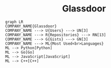 <h1 align="center">Glassdoor</h1>

```mermaid
graph LR
COMPANY_NAME{Glassdoor}
COMPANY_NAME ---> U{Users} ---> UN[3]
COMPANY_NAME ---> R{Repositories} ---> RN[13]
COMPANY_NAME ---> G{Gists} ---> GN[3]
COMPANY_NAME ---> ML{Most Used<br>Languages}
ML --> Python[Python]
ML --> Go[Go]
ML --> JavaScript[JavaScript]
ML --> C++[C++]
```
